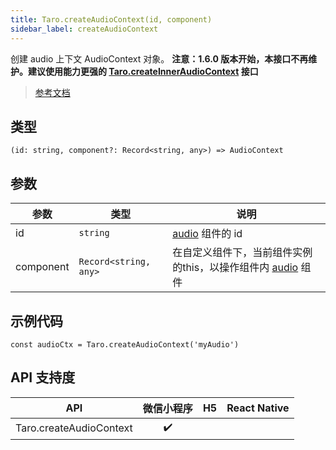 ```yaml
---
title: Taro.createAudioContext(id, component)
sidebar_label: createAudioContext
---
```


创建 audio 上下文 AudioContext 对象。
**注意：1.6.0 版本开始，本接口不再维护。建议使用能力更强的 [Taro.createInnerAudioContext](https://developers.weixin.qq.com/miniprogram/dev/api/media/audio/wx.createInnerAudioContext.html) 接口**

> [参考文档](https://developers.weixin.qq.com/miniprogram/dev/api/media/audio/wx.createAudioContext.html)

## 类型

```tsx
(id: string, component?: Record<string, any>) => AudioContext
```

## 参数

| 参数 | 类型 | 说明 |
| --- | --- | --- |
| id | `string` | [audio](https://developers.weixin.qq.com/miniprogram/dev/component/audio.html) 组件的 id |
| component | `Record<string, any>` | 在自定义组件下，当前组件实例的this，以操作组件内 [audio](https://developers.weixin.qq.com/miniprogram/dev/component/audio.html) 组件 |

## 示例代码

```tsx
const audioCtx = Taro.createAudioContext('myAudio')
```

## API 支持度

| API | 微信小程序 | H5 | React Native |
| :---: | :---: | :---: | :---: |
| Taro.createAudioContext | ✔️ |  |  |
